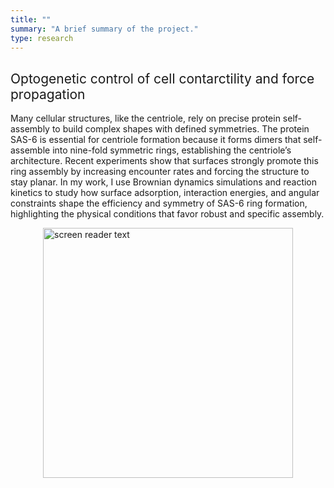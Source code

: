```yaml
---
title: ""
summary: "A brief summary of the project."
type: research
---
```

<!-- <h2 style="font-weight: normal">Background</h2>
Over the course of the last two decades, it became progressively clear that physical, i.e.
mechanical forces play a major role in cellular decision making and aid in regulating important
physiological processes like tissue growth and morphogenesis. To actively generate forces, cells
use a highly complex and self-organized contractile structure called the actin cytoskeleton which
allows them to explore the mechanical and geometric properties of their environment through cell-
matrix and cell-cell adhesions. These informations are then fed back to the cell, and evaluated by
means of chemical signals a process which is known as mechanotransduction. Although research
has yielded many new insights in recent years it is still puzzling how cells integrate information
from their environment into their decision-making process. Therefore, it is important to study how
cells generate forces, how the internal molecular machinery regulates them, and how these forces
transmit information in multicellular systems to understand processes such as development,
organogenesis, homeostasis or diseases like cancer. -->

### <h2 style="font-weight: normal">Optogenetic control of cell contarctility and force propagation</h2>
Many cellular structures, like the centriole, rely on precise protein self-assembly to build complex shapes with defined symmetries. The protein SAS-6 is essential for centriole formation because it forms dimers that self-assemble into nine-fold symmetric rings, establishing the centriole’s architecture. Recent experiments show that surfaces strongly promote this ring assembly by increasing encounter rates and forcing the structure to stay planar. In my work, I use Brownian dynamics simulations and reaction kinetics to study how surface adsorption, interaction energies, and angular constraints shape the efficiency and symmetry of SAS-6 ring formation, highlighting the physical conditions that favor robust and specific assembly.
<!-- ![screen reader text](research/project-3/sas6.svg) -->
<div style="width: 100%;">
  <img 
    src="research/project-3/sas6.svg"
    alt="screen reader text"
    width="400"
    style="display: block; margin: 0 auto;">
</div>
<!-- <img src="research/project-3/sas6.svg" alt="screen reader text" width="400"> -->






<!-- - Lists
- **Bold text**
- *Italic text*
- Images
- 
{{< math >}}
$$
\gamma_{n} = \frac{ \left | \left (\mathbf x_{n} - \mathbf x_{n-1} \right )^T \left [\nabla F (\mathbf x_{n}) - \nabla F (\mathbf x_{n-1}) \right ] \right |}{\left \|\nabla F(\mathbf{x}_{n}) - \nabla F(\mathbf{x}_{n-1}) \right \|^2}
$$
{{< /math >}} -->
<!-- $$
\gamma_{n} = \frac{ \left | \left (\mathbf x_{n} - \mathbf x_{n-1} \right )^T \left [\nabla F (\mathbf x_{n}) - \nabla F (\mathbf x_{n-1}) \right ] \right |}{\left \|\nabla F(\mathbf{x}_{n}) - \nabla F(\mathbf{x}_{n-1}) \right \|^2}
$$ -->

